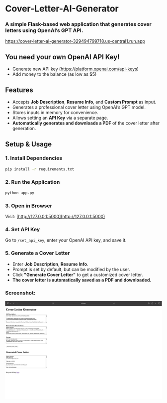 # Cover-Letter-AI-Generator

### A simple Flask-based web application that generates cover letters using OpenAI’s GPT API.

https://cover-letter-ai-generator-329494799718.us-central1.run.app

## You need your own OpenAI API Key! 
- Generate new API key (https://platform.openai.com/api-keys)
- Add money to the balance (as low as $5)

## Features
- Accepts **Job Description**, **Resume Info**, and **Custom Prompt** as input.
- Generates a professional cover letter using OpenAI’s GPT model.
- Stores inputs in memory for convenience.
- Allows setting an **API Key** via a separate page.
- **Automatically generates and downloads a PDF** of the cover letter after generation.

## Setup & Usage

### 1. Install Dependencies
```bash
pip install -r requirements.txt
```

### 2. Run the Application
```bash
python app.py
```

### 3. Open in Browser
Visit: [http://127.0.0.1:5000](http://127.0.0.1:5000)

### 4. Set API Key
Go to `/set_api_key`, enter your OpenAI API key, and save it.

### 5. Generate a Cover Letter
- Enter **Job Description**, **Resume Info**.
- Prompt is set by default, but can be modified by the user.
- Click **"Generate Cover Letter"** to get a customized cover letter.
- **The cover letter is automatically saved as a PDF and downloaded.**

### Screenshot:
![homepage_screenshot.png](homepage_screenshot.png)
